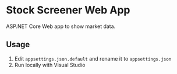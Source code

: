 # Stock Screener Web App

ASP.NET Core Web app to show market data.

## Usage

1. Edit `appsettings.json.default` and rename it to `appsettings.json`
2. Run locally with Visual Studio
